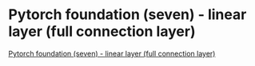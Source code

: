 # Pytorch foundation (seven) - linear layer (full connection layer)
[Pytorch foundation (seven) - linear layer (full connection layer)](https://aiwithcloud.com/2022/09/19/pytorch_foundation_seven___linear_layer_full_connection_layer/)